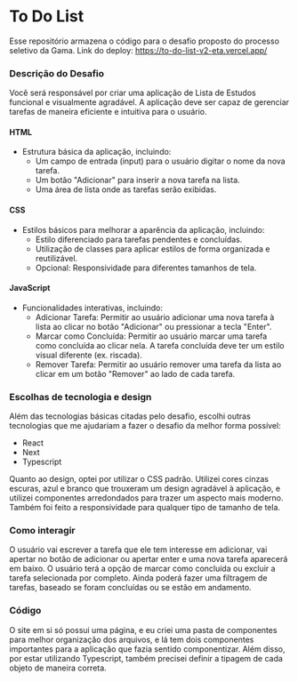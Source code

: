 # To Do List
Esse repositório armazena o código para o desafio proposto do processo seletivo da Gama.
Link do deploy: https://to-do-list-v2-eta.vercel.app/
### Descrição do Desafio
Você será responsável por criar uma aplicação de Lista de Estudos funcional e visualmente
agradável. A aplicação deve ser capaz de gerenciar tarefas de maneira eficiente e intuitiva
para o usuário.
#### HTML
- Estrutura básica da aplicação, incluindo:
  - Um campo de entrada (input) para o usuário digitar o nome da nova
tarefa.
   - Um botão "Adicionar" para inserir a nova tarefa na lista.
   - Uma área de lista onde as tarefas serão exibidas.
#### CSS
- Estilos básicos para melhorar a aparência da aplicação, incluindo:
	- Estilo diferenciado para tarefas pendentes e concluídas.
	- Utilização de classes para aplicar estilos de forma organizada e
reutilizável.
	- Opcional: Responsividade para diferentes tamanhos de tela.
#### JavaScript
- Funcionalidades interativas, incluindo:
	 - Adicionar Tarefa: Permitir ao usuário adicionar uma nova tarefa à
lista ao clicar no botão "Adicionar" ou pressionar a tecla "Enter".
	- Marcar como Concluída: Permitir ao usuário marcar uma tarefa como
concluída ao clicar nela. A tarefa concluída deve ter um estilo visual
diferente (ex. riscada).
	- Remover Tarefa: Permitir ao usuário remover uma tarefa da lista ao
clicar em um botão "Remover" ao lado de cada tarefa.
### Escolhas de tecnologia e design
Além das tecnologias básicas citadas pelo desafio, escolhi outras tecnologias que me ajudariam a fazer o desafio da melhor forma possível:
- React
- Next
- Typescript

Quanto ao design, optei por utilizar o CSS padrão. Utilizei cores cinzas escuras, azul e branco que trouxeram um design agradável à aplicação, e utilizei componentes arredondados para trazer um aspecto mais moderno. Também foi feito a responsividade para qualquer tipo de tamanho de tela.

### Como interagir
O usuário vai escrever a tarefa que ele tem interesse em adicionar, vai apertar no botão de adicionar ou apertar enter e uma nova tarefa aparecerá em baixo. O usuário terá a opção de marcar como concluída ou excluir a tarefa selecionada por completo. Ainda poderá fazer uma filtragem de tarefas, baseado se foram concluídas ou se estão em andamento.

### Código
O site em si só possui uma página, e eu criei uma pasta de componentes para melhor organização dos arquivos, e lá tem dois componentes importantes para a aplicação que fazia sentido componentizar. Além disso, por estar utilizando Typescript, também precisei definir a tipagem de cada objeto de maneira correta. 
